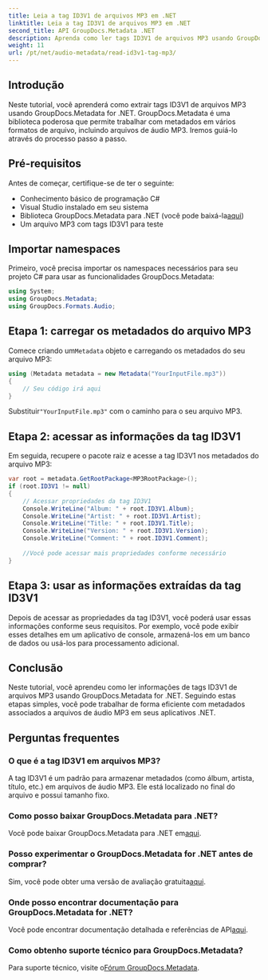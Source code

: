 ```yaml
---
title: Leia a tag ID3V1 de arquivos MP3 em .NET
linktitle: Leia a tag ID3V1 de arquivos MP3 em .NET
second_title: API GroupDocs.Metadata .NET
description: Aprenda como ler tags ID3V1 de arquivos MP3 usando GroupDocs.Metadata for .NET. Tutorial passo a passo com exemplos de código.
weight: 11
url: /pt/net/audio-metadata/read-id3v1-tag-mp3/
---
```

## Introdução
Neste tutorial, você aprenderá como extrair tags ID3V1 de arquivos MP3 usando GroupDocs.Metadata for .NET. GroupDocs.Metadata é uma biblioteca poderosa que permite trabalhar com metadados em vários formatos de arquivo, incluindo arquivos de áudio MP3. Iremos guiá-lo através do processo passo a passo.
## Pré-requisitos
Antes de começar, certifique-se de ter o seguinte:
- Conhecimento básico de programação C#
- Visual Studio instalado em seu sistema
-  Biblioteca GroupDocs.Metadata para .NET (você pode baixá-la[aqui](https://releases.groupdocs.com/metadata/net/))
- Um arquivo MP3 com tags ID3V1 para teste

## Importar namespaces
Primeiro, você precisa importar os namespaces necessários para seu projeto C# para usar as funcionalidades GroupDocs.Metadata:
```csharp
using System;
using GroupDocs.Metadata;
using GroupDocs.Formats.Audio;
```
## Etapa 1: carregar os metadados do arquivo MP3
 Comece criando um`Metadata` objeto e carregando os metadados do seu arquivo MP3:
```csharp
using (Metadata metadata = new Metadata("YourInputFile.mp3"))
{
    // Seu código irá aqui
}
```
 Substituir`"YourInputFile.mp3"` com o caminho para o seu arquivo MP3.
## Etapa 2: acessar as informações da tag ID3V1
Em seguida, recupere o pacote raiz e acesse a tag ID3V1 nos metadados do arquivo MP3:
```csharp
var root = metadata.GetRootPackage<MP3RootPackage>();
if (root.ID3V1 != null)
{
    // Acessar propriedades da tag ID3V1
    Console.WriteLine("Album: " + root.ID3V1.Album);
    Console.WriteLine("Artist: " + root.ID3V1.Artist);
    Console.WriteLine("Title: " + root.ID3V1.Title);
    Console.WriteLine("Version: " + root.ID3V1.Version);
    Console.WriteLine("Comment: " + root.ID3V1.Comment);
    
    //Você pode acessar mais propriedades conforme necessário
}
```
## Etapa 3: usar as informações extraídas da tag ID3V1
Depois de acessar as propriedades da tag ID3V1, você poderá usar essas informações conforme seus requisitos. Por exemplo, você pode exibir esses detalhes em um aplicativo de console, armazená-los em um banco de dados ou usá-los para processamento adicional.

## Conclusão
Neste tutorial, você aprendeu como ler informações de tags ID3V1 de arquivos MP3 usando GroupDocs.Metadata for .NET. Seguindo estas etapas simples, você pode trabalhar de forma eficiente com metadados associados a arquivos de áudio MP3 em seus aplicativos .NET.

## Perguntas frequentes
### O que é a tag ID3V1 em arquivos MP3?
A tag ID3V1 é um padrão para armazenar metadados (como álbum, artista, título, etc.) em arquivos de áudio MP3. Ele está localizado no final do arquivo e possui tamanho fixo.
### Como posso baixar GroupDocs.Metadata para .NET?
 Você pode baixar GroupDocs.Metadata para .NET em[aqui](https://releases.groupdocs.com/metadata/net/).
### Posso experimentar o GroupDocs.Metadata for .NET antes de comprar?
 Sim, você pode obter uma versão de avaliação gratuita[aqui](https://releases.groupdocs.com/).
### Onde posso encontrar documentação para GroupDocs.Metadata for .NET?
 Você pode encontrar documentação detalhada e referências de API[aqui](https://tutorials.groupdocs.com/metadata/net/).
### Como obtenho suporte técnico para GroupDocs.Metadata?
 Para suporte técnico, visite o[Fórum GroupDocs.Metadata](https://forum.groupdocs.com/c/metadata/14).